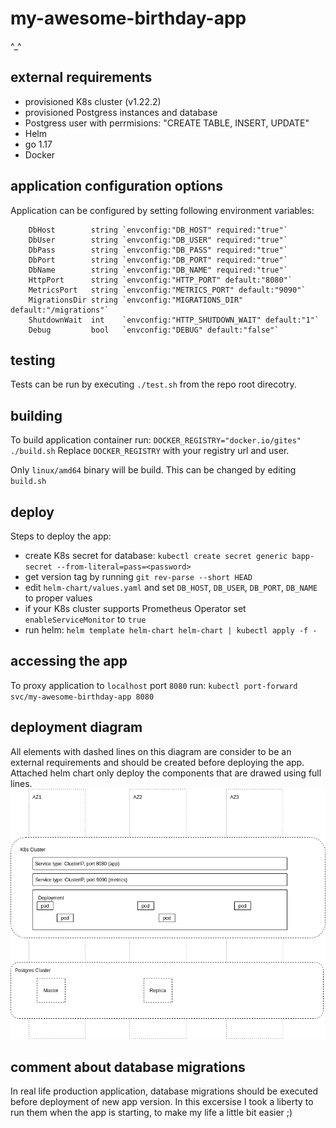 # my-awesome-birthday-app
^_^

## external requirements
- provisioned K8s cluster (v1.22.2)
- provisioned Postgress instances and database
- Postgress user with perrmisions: "CREATE TABLE, INSERT, UPDATE"
- Helm
- go 1.17
- Docker

## application configuration options
Application can be configured by setting following environment variables:
```
	DbHost        string `envconfig:"DB_HOST" required:"true"`
	DbUser        string `envconfig:"DB_USER" required:"true"`
	DbPass        string `envconfig:"DB_PASS" required:"true"`
	DbPort        string `envconfig:"DB_PORT" required:"true"`
	DbName        string `envconfig:"DB_NAME" required:"true"`
	HttpPort      string `envconfig:"HTTP_PORT" default:"8080"`
	MetricsPort   string `envconfig:"METRICS_PORT" default:"9090"`
	MigrationsDir string `envconfig:"MIGRATIONS_DIR" default:"/migrations"`
	ShutdownWait  int    `envconfig:"HTTP_SHUTDOWN_WAIT" default:"1"`
	Debug         bool   `envconfig:"DEBUG" default:"false"`
```

## testing

Tests can be run by executing `./test.sh` from the repo root direcotry.

## building

To build application container run: 
`DOCKER_REGISTRY="docker.io/gites" ./build.sh`
Replace `DOCKER_REGISTRY` with your registry url and user.

Only `linux/amd64` binary will be build. This can be changed by editing `build.sh`

## deploy

Steps to deploy the app:
- create K8s secret for database: `kubectl create secret generic bapp-secret --from-literal=pass=<password>`
- get version tag by running `git rev-parse --short HEAD`
- edit `helm-chart/values.yaml` and set `DB_HOST`, `DB_USER`, `DB_PORT`, `DB_NAME` to proper values
- if your K8s cluster supports Prometheus Operator set `enableServiceMonitor` to `true`
- run helm: `helm template helm-chart helm-chart | kubectl apply -f - `

## accessing the app
To proxy application to `localhost` port `8080` run:
`kubectl port-forward svc/my-awesome-birthday-app 8080`


## deployment diagram

All elements with dashed lines on this diagram are consider to be an external requirements and should be created before deploying the app. 
Attached helm chart only deploy the components that are drawed using full lines.
![diagram](diagram.png)

## comment about database migrations

In real life production application, database migrations should be executed before deployment of new app version.
In this excersise I took a liberty to run them when the app is starting, to make my life a little bit easier ;)


